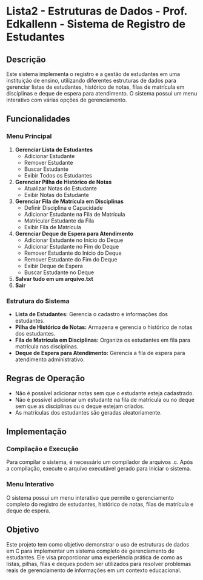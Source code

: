 # Lista2 - Estruturas de Dados - Prof. Edkallenn - Sistema de Registro de Estudantes

## Descrição
Este sistema implementa o registro e a gestão de estudantes em uma instituição de ensino, utilizando diferentes estruturas de dados para gerenciar listas de estudantes, histórico de notas, filas de matrícula em disciplinas e deque de espera para atendimento. O sistema possui um menu interativo com várias opções de gerenciamento.

## Funcionalidades
### Menu Principal
1. **Gerenciar Lista de Estudantes**
    - Adicionar Estudante
    - Remover Estudante
    - Buscar Estudante
    - Exibir Todos os Estudantes
2. **Gerenciar Pilha de Histórico de Notas**
    - Atualizar Notas do Estudante
    - Exibir Notas do Estudante
3. **Gerenciar Fila de Matrícula em Disciplinas**
    - Definir Disciplina e Capacidade
    - Adicionar Estudante na Fila de Matrícula
    - Matricular Estudante da Fila
    - Exibir Fila de Matrícula
4. **Gerenciar Deque de Espera para Atendimento**
    - Adicionar Estudante no Início do Deque
    - Adicionar Estudante no Fim do Deque
    - Remover Estudante do Início do Deque
    - Remover Estudante do Fim do Deque
    - Exibir Deque de Espera
    - Buscar Estudante no Deque
5. **Salvar tudo em um arquivo.txt**
0. **Sair**

### Estrutura do Sistema
- **Lista de Estudantes:** Gerencia o cadastro e informações dos estudantes.
- **Pilha de Histórico de Notas:** Armazena e gerencia o histórico de notas dos estudantes.
- **Fila de Matrícula em Disciplinas:** Organiza os estudantes em fila para matrícula nas disciplinas.
- **Deque de Espera para Atendimento:** Gerencia a fila de espera para atendimento administrativo.

## Regras de Operação
- Não é possível adicionar notas sem que o estudante esteja cadastrado.
- Não é possível adicionar um estudante na fila de matrícula ou no deque sem que as disciplinas ou o deque estejam criados.
- As matrículas dos estudantes são geradas aleatoriamente.

## Implementação
### Compilação e Execução
Para compilar o sistema, é necessário um compilador de arquivos .c. Após a compilação, execute o arquivo executável gerado para iniciar o sistema.

### Menu Interativo
O sistema possui um menu interativo que permite o gerenciamento completo do registro de estudantes, histórico de notas, filas de matrícula e deque de espera.

## Objetivo
Este projeto tem como objetivo demonstrar o uso de estruturas de dados em C para implementar um sistema completo de gerenciamento de estudantes. Ele visa proporcionar uma experiência prática de como as listas, pilhas, filas e deques podem ser utilizados para resolver problemas reais de gerenciamento de informações em um contexto educacional.
